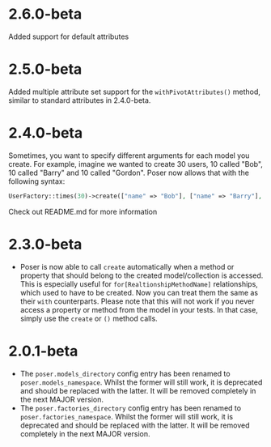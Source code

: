 # 2.6.0-beta
Added support for default attributes

# 2.5.0-beta
Added multiple attribute set support for the `withPivotAttributes()` method, similar to standard attributes in 2.4.0-beta.

# 2.4.0-beta
Sometimes, you want to specify different arguments for each model you create. For example, imagine we wanted to create 30 users, 10 called "Bob", 10 called "Barry" and 10 called "Gordon". Poser now allows that with the following syntax:

```php
UserFactory::times(30)->create(["name" => "Bob"], ["name" => "Barry"], ["name" => "Gordon"]);
```

Check out README.md for more information

# 2.3.0-beta
- Poser is now able to call `create` automatically when a method or property that should belong to the created model/collection
is accessed. This is especially useful for `for[RealtionshipMethodName]` relationships, which used to have to be created. Now you
can treat them the same as their `with` counterparts. Please note that this will not work if you never access a property or method 
from the model in your tests. In that case, simply use the `create` or `()` method calls.

# 2.0.1-beta
- The `poser.models_directory` config entry has been renamed to `poser.models_namespace`. Whilst the former will still work,
it is deprecated and should be replaced with the latter. It will be removed completely in the next MAJOR version.
- The `poser.factories_directory` config entry has been renamed to `poser.factories_namespace`. Whilst the former will still work,
it is deprecated and should be replaced with the latter. It will be removed completely in the next MAJOR version.
